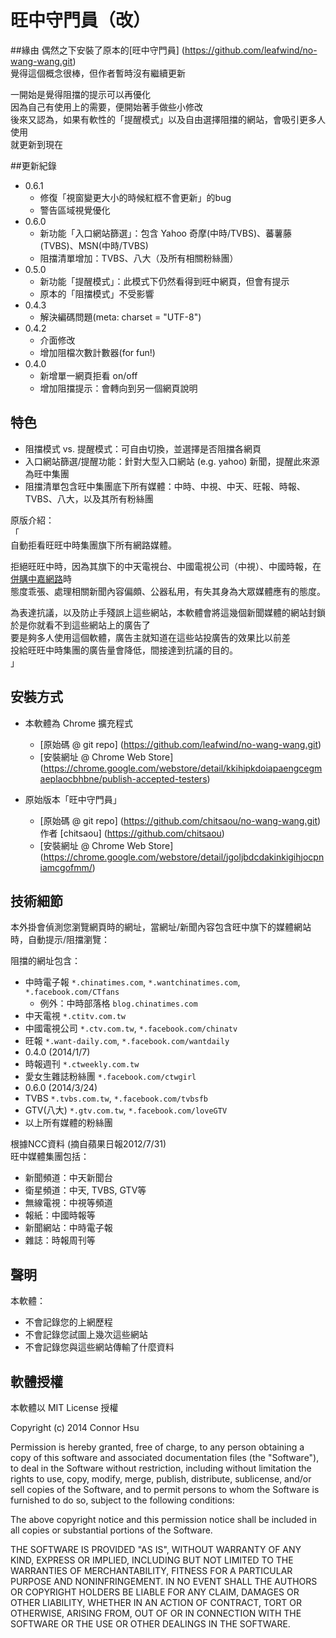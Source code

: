 # 旺中守門員（改）

##緣由
偶然之下安裝了原本的[旺中守門員] (https://github.com/leafwind/no-wang-wang.git)  
覺得這個概念很棒，但作者暫時沒有繼續更新  
  
一開始是覺得阻擋的提示可以再優化  
因為自己有使用上的需要，便開始著手做些小修改  
後來又認為，如果有軟性的「提醒模式」以及自由選擇阻擋的網站，會吸引更多人使用  
就更新到現在

##更新紀錄

* 0.6.1
  - 修復「視窗變更大小的時候紅框不會更新」的bug
  - 警告區域視覺優化
* 0.6.0
  - 新功能「入口網站篩選」：包含 Yahoo 奇摩(中時/TVBS)、蕃薯藤(TVBS)、MSN(中時/TVBS)
  - 阻擋清單增加：TVBS、八大（及所有相關粉絲團）
* 0.5.0
  - 新功能「提醒模式」：此模式下仍然看得到旺中網頁，但會有提示
  - 原本的「阻擋模式」不受影響
* 0.4.3
  - 解決編碼問題(meta: charset = "UTF-8")
* 0.4.2
  - 介面修改
  - 增加阻檔次數計數器(for fun!)
* 0.4.0
  - 新增單一網頁拒看 on/off
  - 增加阻擋提示：會轉向到另一個網頁說明

## 特色

* 阻擋模式 vs. 提醒模式：可自由切換，並選擇是否阻擋各網頁
* 入口網站篩選/提醒功能：針對大型入口網站 (e.g. yahoo) 新聞，提醒此來源為旺中集團
* 阻擋清單包含旺中集團底下所有媒體：中時、中視、中天、旺報、時報、TVBS、八大，以及其所有粉絲團

原版介紹：  
「  
自動拒看旺旺中時集團旗下所有網路媒體。  

拒絕旺旺中時，因為其旗下的中天電視台、中國電視公司（中視）、中國時報，在[併購中嘉網路](http://zh.wikipedia.org/zh-tw/%E6%97%BA%E6%97%BA%E4%B8%AD%E6%99%82%E4%BD%B5%E8%B3%BC%E4%B8%AD%E5%98%89%E6%A1%88)時  
態度乖張、處理相關新聞內容偏頗、公器私用，有失其身為大眾媒體應有的態度。  
  
為表達抗議，以及防止手殘誤上這些網站，本軟體會將這幾個新聞媒體的網站封鎖  
於是你就看不到這些網站上的廣告了  
要是夠多人使用這個軟體，廣告主就知道在這些站投廣告的效果比以前差  
投給旺旺中時集團的廣告量會降低，間接達到抗議的目的。  
」

## 安裝方式

* 本軟體為 Chrome 擴充程式
  - [原始碼 @ git repo] (https://github.com/leafwind/no-wang-wang.git)
  - [安裝網址 @ Chrome Web Store] (https://chrome.google.com/webstore/detail/kkihipkdoiapaengcegmaeplaocbhbne/publish-accepted-testers)

* 原始版本「旺中守門員」
  - [原始碼 @ git repo] (https://github.com/chitsaou/no-wang-wang.git) 作者 [chitsaou] (https://github.com/chitsaou)
  - [安裝網址 @ Chrome Web Store] (https://chrome.google.com/webstore/detail/jgoljbdcdakinkigihjocpniamcgofmm/)

## 技術細節

本外掛會偵測您瀏覽網頁時的網址，當網址/新聞內容包含旺中旗下的媒體網站時，自動提示/阻擋瀏覽：

阻擋的網址包含：

* 中時電子報 `*.chinatimes.com`, `*.wantchinatimes.com`, `*.facebook.com/CTfans`
  - 例外：中時部落格 `blog.chinatimes.com`
* 中天電視 `*.ctitv.com.tw`
* 中國電視公司 `*.ctv.com.tw`, `*.facebook.com/chinatv`
* 旺報 `*.want-daily.com`, `*.facebook.com/wantdaily`
* 0.4.0 (2014/1/7)
* 時報週刊 `*.ctweekly.com.tw`
* 愛女生雜誌粉絲團 `*.facebook.com/ctwgirl`
* 0.6.0 (2014/3/24)
* TVBS `*.tvbs.com.tw`, `*.facebook.com/tvbsfb`
* GTV(八大) `*.gtv.com.tw`, `*.facebook.com/loveGTV`
* 以上所有媒體的粉絲團

根據NCC資料 (摘自蘋果日報2012/7/31)  
旺中媒體集團包括：
* 新聞頻道：中天新聞台
* 衛星頻道：中天, TVBS, GTV等
* 無線電視：中視等頻道
* 報紙：中國時報等
* 新聞網站：中時電子報
* 雜誌：時報周刊等

## 聲明

本軟體：
* 不會記錄您的上網歷程
* 不會記錄您試圖上幾次這些網站
* 不會記錄您與這些網站傳輸了什麼資料

## 軟體授權

本軟體以 MIT License 授權

Copyright (c) 2014 Connor Hsu

Permission is hereby granted, free of charge, to any person obtaining a copy of this software and associated documentation files (the "Software"), to deal in the Software without restriction, including without limitation the rights to use, copy, modify, merge, publish, distribute, sublicense, and/or sell copies of the Software, and to permit persons to whom the Software is furnished to do so, subject to the following conditions:

The above copyright notice and this permission notice shall be included in all copies or substantial portions of the Software.

THE SOFTWARE IS PROVIDED "AS IS", WITHOUT WARRANTY OF ANY KIND, EXPRESS OR IMPLIED, INCLUDING BUT NOT LIMITED TO THE WARRANTIES OF MERCHANTABILITY, FITNESS FOR A PARTICULAR PURPOSE AND NONINFRINGEMENT. IN NO EVENT SHALL THE AUTHORS OR COPYRIGHT HOLDERS BE LIABLE FOR ANY CLAIM, DAMAGES OR OTHER LIABILITY, WHETHER IN AN ACTION OF CONTRACT, TORT OR OTHERWISE, ARISING FROM, OUT OF OR IN CONNECTION WITH THE SOFTWARE OR THE USE OR OTHER DEALINGS IN THE SOFTWARE.
